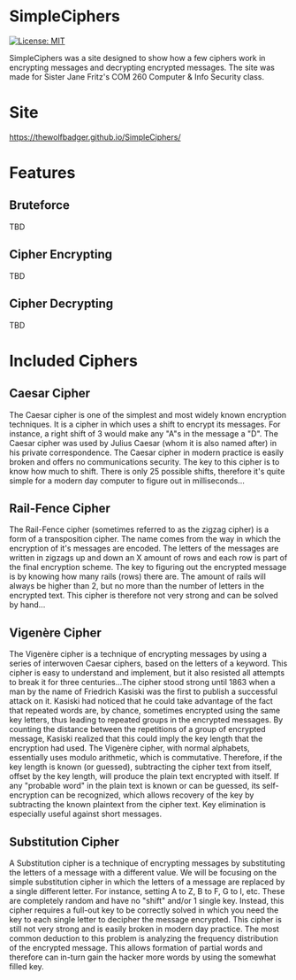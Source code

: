 # SimpleCiphers
[![License: MIT](https://img.shields.io/badge/License-MIT-yellow.svg)](https://github.com/TheWolfBadger/SimpleCiphers/blob/master/LICENSE)

SimpleCiphers was a site designed to show how a few ciphers work in encrypting messages and decrypting encrypted messages.
The site was made for Sister Jane Fritz's COM 260 Computer & Info Security class.
# Site
https://thewolfbadger.github.io/SimpleCiphers/
# Features
## Bruteforce
TBD
## Cipher Encrypting
TBD
## Cipher Decrypting
TBD
# Included Ciphers
## Caesar Cipher
The Caesar cipher is one of the simplest and most widely known encryption techniques. It is a cipher in which uses a shift to encrypt its messages. For instance, a right shift of 3 would make any "A"s in the message a "D". The Caesar cipher was used by Julius Caesar (whom it is also named after) in his private correspondence. The Caesar cipher in modern practice is easily broken and offers no communications security. The key to this cipher is to know how much to shift. There is only 25 possible shifts, therefore it's quite simple for a modern day computer to figure out in milliseconds...
## Rail-Fence Cipher
The Rail-Fence cipher (sometimes referred to as the zigzag cipher) is a form of a transposition cipher. The name comes from the way in which the encryption of it's messages are encoded. The letters of the messages are written in zigzags up and down an X amount of rows and each row is part of the final encryption scheme. The key to figuring out the encrypted message is by knowing how many rails (rows) there are. The amount of rails will always be higher than 2, but no more than the number of letters in the encrypted text. This cipher is therefore not very strong and can be solved by hand...
## Vigenère Cipher
The Vigenère cipher is a technique of encrypting messages by using a series of interwoven Caesar ciphers, based on the letters of a keyword. This cipher is easy to understand and implement, but it also resisted all attempts to break it for three centuries...The cipher stood strong until 1863 when a man by the name of Friedrich Kasiski was the first to publish a successful attack on it. Kasiski had noticed that he could take advantage of the fact that repeated words are, by chance, sometimes encrypted using the same key letters, thus leading to repeated groups in the encrypted messages. By counting the distance between the repetitions of a group of encrypted message, Kasiski realized that this could imply the key length that the encryption had used. The Vigenère cipher, with normal alphabets, essentially uses modulo arithmetic, which is commutative. Therefore, if the key length is known (or guessed), subtracting the cipher text from itself, offset by the key length, will produce the plain text encrypted with itself. If any "probable word" in the plain text is known or can be guessed, its self-encryption can be recognized, which allows recovery of the key by subtracting the known plaintext from the cipher text. Key elimination is especially useful against short messages.
## Substitution Cipher
A Substitution cipher is a technique of encrypting messages by substituting the letters of a message with a different value. We will be focusing on the simple substitution cipher in which the letters of a message are replaced by a single different letter. For instance, setting A to Z, B to F, G to I, etc. These are completely random and have no "shift" and/or 1 single key. Instead, this cipher requires a full-out key to be correctly solved in which you need the key to each single letter to decipher the message encrypted. This cipher is still not very strong and is easily broken in modern day practice. The most common deduction to this problem is analyzing the frequency distribution of the encrypted message. This allows formation of partial words and therefore can in-turn gain the hacker more words by using the somewhat filled key.